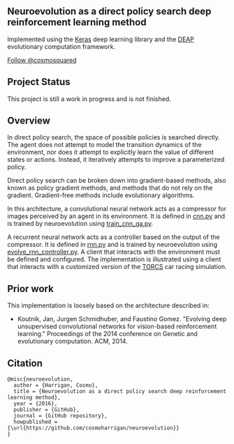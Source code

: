 ## Neuroevolution as a direct policy search deep reinforcement learning method

Implemented using the [Keras](http://keras.io/) deep learning library and the [DEAP](http://deap.readthedocs.org/en/master/) evolutionary computation framework.

[Follow @cosmosquared](https://twitter.com/cosmosquared)

## Project Status

This project is still a work in progress and is not finished.

## Overview

In direct policy search, the space of possible policies is searched directly. The agent does not attempt to model the transition dynamics of the environment, nor does it attempt to explicitly learn the value of different states or actions. Instead, it iteratively attempts to improve a parameterized policy.

Direct policy search can be broken down into gradient-based methods, also known as policy
gradient methods, and methods that do not rely on the gradient. Gradient-free methods include evolutionary algorithms.

In this architecture, a convolutional neural network acts as a compressor for images perceived by an agent in its environment. It is defined in [cnn.py](neuroevolution/cnn.py) and is trained by neuroevolution using [train_cnn_ga.py](neuroevolution/train_cnn_ga.py).

A recurrent neural network acts as a controller based on the output of the compressor. It is defined in [rnn.py](neuroevolution/rnn.py) and is trained by neuroevolution using [evolve_rnn_controller.py](neuroevolution/evolve_rnn_controller.py). A client that interacts with the environment must be defined and configured. The implementation is illustrated using a client that interacts with a customized version of the [TORCS](http://torcs.sourceforge.net/) car racing simulation.

## Prior work

This implementation is loosely based on the architecture described in:

- Koutnik, Jan, Jurgen Schmidhuber, and Faustino Gomez. "Evolving deep unsupervised convolutional networks for vision-based reinforcement learning." Proceedings of the 2014 conference on Genetic and evolutionary computation. ACM, 2014.

## Citation

```
@misc{neuroevolution,
  author = {Harrigan, Cosmo},
  title = {Neuroevolution as a direct policy search deep reinforcement learning method},
  year = {2016},
  publisher = {GitHub},
  journal = {GitHub repository},
  howpublished = {\url{https://github.com/cosmoharrigan/neuroevolution}}
}
```
